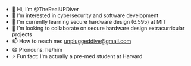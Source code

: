 - 👋 Hi, I’m @TheRealUPDiver
- 👀 I’m interested in cybersecurity and software development
- 🌱 I’m currently learning secure hardware design (6.595) at MIT
- 💞️ I’m looking to collaborate on secure hardware design extracurricular projects
- 📫 How to reach me: unpluggeddive@gmail.com
- 😄 Pronouns: he/him
- ⚡ Fun fact: I'm actually a pre-med student at Harvard

<!---
TheRealUPDiver/TheRealUPDiver is a ✨ special ✨ repository because its `README.md` (this file) appears on your GitHub profile.
You can click the Preview link to take a look at your changes.
--->
